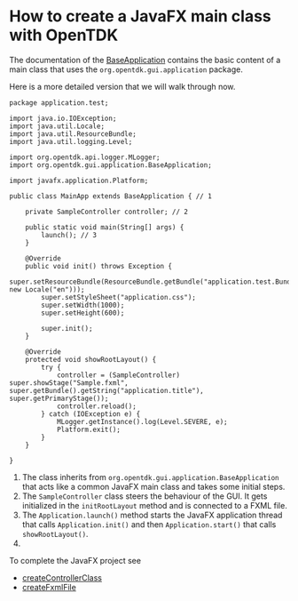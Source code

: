 # How to create a JavaFX main class with OpenTDK

The documentation of the 
[BaseApplication](https://github.com/LK-Test-Solutions/OpenTDK_Labs/blob/main/Documentation/Concepts/BaseApplication_GUI.md)
contains the basic content of a main class that uses the <code>org.opentdk.gui.application</code> package.

Here is a more detailed version that we will walk through now.

```
package application.test;

import java.io.IOException;
import java.util.Locale;
import java.util.ResourceBundle;
import java.util.logging.Level;

import org.opentdk.api.logger.MLogger;
import org.opentdk.gui.application.BaseApplication;

import javafx.application.Platform;

public class MainApp extends BaseApplication { // 1
	
	private SampleController controller; // 2

	public static void main(String[] args) {
		launch(); // 3
	}
	
	@Override
	public void init() throws Exception {
		super.setResourceBundle(ResourceBundle.getBundle("application.test.Bundle", new Locale("en")));
		super.setStyleSheet("application.css");
		super.setWidth(1000);
		super.setHeight(600);
		
		super.init();
	}

	@Override
	protected void showRootLayout() {
		try {
			controller = (SampleController) super.showStage("Sample.fxml", super.getBundle().getString("application.title"), super.getPrimaryStage());
			controller.reload();
		} catch (IOException e) {
			MLogger.getInstance().log(Level.SEVERE, e);
			Platform.exit();
		}
	}

}
```

1. The class inherits from <code>org.opentdk.gui.application.BaseApplication</code> that acts like a common JavaFX main class and takes some initial steps. 
2. The <code>SampleController</code> class steers the behaviour of the GUI. It gets initialized in the <code>initRootLayout</code> method and is connected to a FXML file.
3. The <code>Application.launch()</code> method starts the JavaFX application thread that calls <code>Application.init()</code> and then <code>Application.start()</code> that calls <code>showRootLayout()</code>.
4. 


To complete the JavaFX project see 
- [createControllerClass](createControllerClass.md) 
- [createFxmlFile](createFxmlFile.md)






























